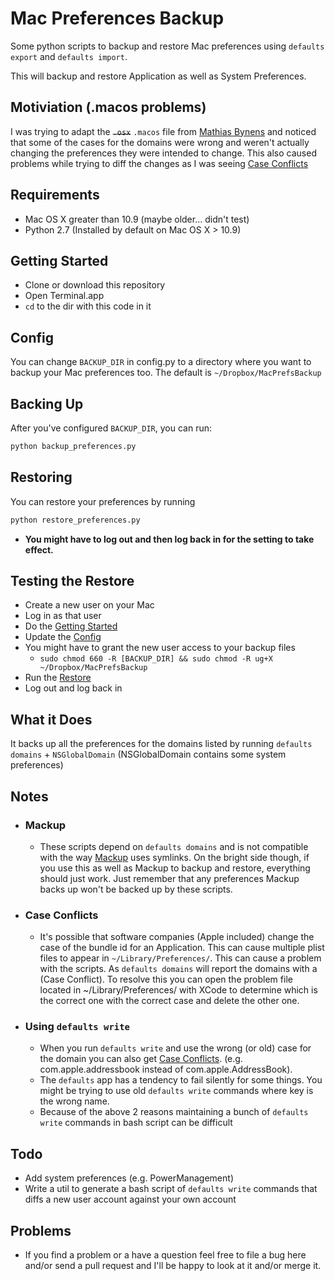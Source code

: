 # Mac Preferences Backup

Some python scripts to backup and restore Mac preferences using `defaults export` and `defaults import`.

This will backup and restore Application as well as System Preferences.

## Motiviation (.macos problems)

I was trying to adapt the ~~`.osx`~~ `.macos` file from [Mathias Bynens](https://github.com/mathiasbynens/dotfiles/blob/master/.macos) and noticed that some of the cases for the domains were wrong and weren't actually changing the preferences they were intended to change. This also caused problems while trying to diff the changes as I was seeing [Case Conflicts](#case-conflicts)

## Requirements

- Mac OS X greater than 10.9 (maybe older… didn't test)
- Python 2.7 (Installed by default on Mac OS X > 10.9)

## Getting Started

- Clone or download this repository
- Open Terminal.app
- `cd` to the dir with this code in it

## Config

You can change `BACKUP_DIR` in config.py to a directory where you want to backup your Mac preferences too. The default is `~/Dropbox/MacPrefsBackup`

## Backing Up

After you've configured `BACKUP_DIR`, you can run:

``` bash
python backup_preferences.py
```

## Restoring

You can restore your preferences by running 

``` bash
python restore_preferences.py
```

- **You might have to log out and then log back in for the setting to take effect.**

## Testing the Restore

- Create a new user on your Mac
- Log in as that user
- Do the [Getting Started](#getting-started)
- Update the [Config](#config)
- You might have to grant the new user access to your backup files
  - `sudo chmod 660 -R [BACKUP_DIR] && sudo chmod -R ug+X ~/Dropbox/MacPrefsBackup`
- Run the [Restore](#restoring)
- Log out and log back in

## What it Does

It backs up all the preferences for the domains listed by running `defaults domains` + `NSGlobalDomain` (NSGlobalDomain contains some system preferences)

## Notes

- ### Mackup
  - These scripts depend on `defaults domains` and is not compatible with the way [Mackup](https://github.com/lra/mackup) uses symlinks. On the bright side though, if you use this as well as Mackup to backup and restore, everything should just work. Just remember that any preferences Mackup backs up won't be backed up by these scripts.

- ### Case Conflicts
  - It's possible that software companies (Apple included) change the case of the bundle id for an Application. This can cause multiple plist files to appear in `~/Library/Preferences/`. This can cause a problem with the scripts. As `defaults domains` will report the domains with a (Case Conflict). To resolve this you can open the problem file located in ~/Library/Preferences/ with XCode to determine which is the correct one with the correct case and delete the other one.

- ### Using `defaults write`
  - When you run `defaults write` and use the wrong (or old) case for the domain you can also get [Case Conflicts](#case-conflicts). (e.g. com.apple.addressbook instead of com.apple.AddressBook).
  - The `defaults` app has a tendency to fail silently for some things. You might be trying to use old `defaults write` commands where key is the wrong name.
  - Because of the above 2 reasons maintaining a bunch of `defaults write` commands in bash script can be difficult

## Todo

- Add system preferences (e.g. PowerManagement)
- Write a util to generate a bash script of `defaults write` commands that diffs a new user account against your own account

## Problems

- If you find a problem or a have a question feel free to file a bug here and/or send a pull request and I'll be happy to look at it and/or merge it.